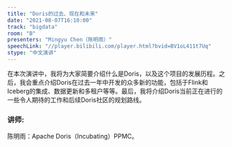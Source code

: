 ```yaml
---
title: "Doris的过去、现在和未来"
date: "2021-08-07T16:10:00" 
track: "bigdata"
room: "B"
presenters: "Mingyu Chen（陈明雨）"
speechLink: "//player.bilibili.com/player.html?bvid=BV1oL411t7Uq"
stype: "中文演讲"
---
```

在本次演讲中，我将为大家简要介绍什么是Doris，以及这个项目的发展历程。之后，我会重点介绍Doris在过去一年中开发的众多新的功能，包括于Flink和Iceberg的集成、数据更新和多租户等等。最后，我将介绍Doris当前正在进行的一些令人期待的工作和后续Doris社区的规划路线。
 ### 讲师: 
 陈明雨：Apache Doris（Incubating）PPMC。
